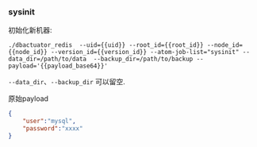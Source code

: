 ### sysinit
初始化新机器:
```
./dbactuator_redis  --uid={{uid}} --root_id={{root_id}} --node_id={{node_id}} --version_id={{version_id}} --atom-job-list="sysinit" --data_dir=/path/to/data  --backup_dir=/path/to/backup --payload='{{payload_base64}}'
```

`--data_dir`、`--backup_dir` 可以留空.  

原始payload
```json
{
    "user":"mysql",
    "password":"xxxx"
}
```
